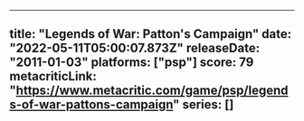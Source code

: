 
---
title: "Legends of War: Patton's Campaign"
date: "2022-05-11T05:00:07.873Z"
releaseDate: "2011-01-03"
platforms: ["psp"]
score: 79
metacriticLink: "https://www.metacritic.com/game/psp/legends-of-war-pattons-campaign"
series: []
---

